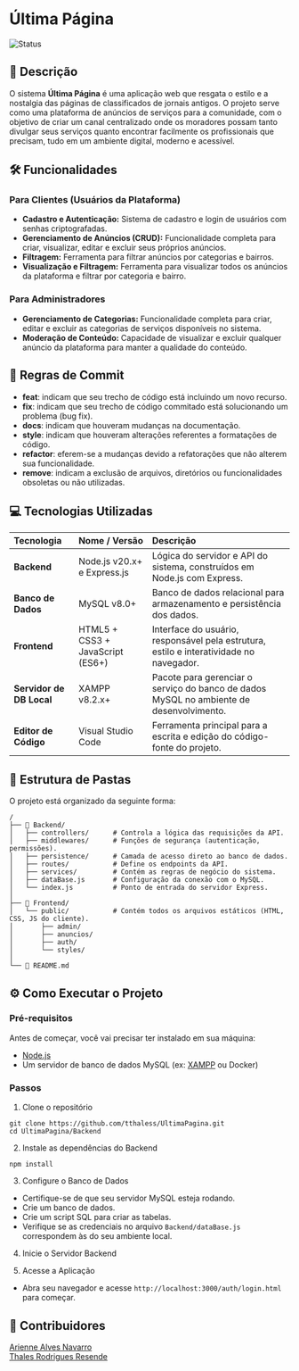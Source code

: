 # Última Página

![Status](https://img.shields.io/badge/status-em%20desenvolvimento-yellow)


## 📌 Descrição

O sistema **Última Página** é uma aplicação web que resgata o estilo e a nostalgia das páginas de classificados de jornais antigos. O projeto serve como uma plataforma de anúncios de serviços para a comunidade, com o objetivo de criar um canal centralizado onde os moradores possam tanto divulgar seus serviços quanto encontrar facilmente os profissionais que precisam, tudo em um ambiente digital, moderno e acessível.


## 🛠️ Funcionalidades

### Para Clientes (Usuários da Plataforma)
- **Cadastro e Autenticação:** Sistema de cadastro e login de usuários com senhas criptografadas.
- **Gerenciamento de Anúncios (CRUD):** Funcionalidade completa para criar, visualizar, editar e excluir seus próprios anúncios.
- **Filtragem:** Ferramenta para filtrar anúncios por categorias e bairros.
- **Visualização e Filtragem:** Ferramenta para visualizar todos os anúncios da plataforma e filtrar por categoria e bairro.

### Para Administradores
- **Gerenciamento de Categorias:** Funcionalidade completa para criar, editar e excluir as categorias de serviços disponíveis no sistema.
- **Moderação de Conteúdo:** Capacidade de visualizar e excluir qualquer anúncio da plataforma para manter a qualidade do conteúdo.

## 📖 Regras de Commit

- **feat**: indicam que seu trecho de código está incluindo um novo recurso.
- **fix**: indicam que seu trecho de código commitado está solucionando um problema (bug fix).
- **docs**: indicam que houveram mudanças na documentação.
- **style**: indicam que houveram alterações referentes a formatações de código.
- **refactor**: eferem-se a mudanças devido a refatorações que não alterem sua funcionalidade.
- **remove**: indicam a exclusão de arquivos, diretórios ou funcionalidades obsoletas ou não utilizadas.


## 💻 Tecnologias Utilizadas

| Tecnologia | Nome / Versão | Descrição |
| :--- | :--- | :--- |
| **Backend** | Node.js v20.x+ e Express.js | Lógica do servidor e API do sistema, construídos em Node.js com Express. |
| **Banco de Dados** | MySQL v8.0+ | Banco de dados relacional para armazenamento e persistência dos dados. |
| **Frontend** | HTML5 + CSS3 + JavaScript (ES6+) | Interface do usuário, responsável pela estrutura, estilo e interatividade no navegador. |
| **Servidor de DB Local** | XAMPP v8.2.x+ | Pacote para gerenciar o serviço do banco de dados MySQL no ambiente de desenvolvimento. |
| **Editor de Código** | Visual Studio Code | Ferramenta principal para a escrita e edição do código-fonte do projeto. |


## 📂 Estrutura de Pastas

O projeto está organizado da seguinte forma:

```
/
├── 📂 Backend/
│   ├── controllers/      # Controla a lógica das requisições da API.
│   ├── middlewares/      # Funções de segurança (autenticação, permissões).
│   ├── persistence/      # Camada de acesso direto ao banco de dados.
│   ├── routes/           # Define os endpoints da API.
│   ├── services/         # Contém as regras de negócio do sistema.
│   ├── dataBase.js       # Configuração da conexão com o MySQL.
│   └── index.js          # Ponto de entrada do servidor Express.
│
├── 📂 Frontend/
│   └── public/           # Contém todos os arquivos estáticos (HTML, CSS, JS do cliente).
│       ├── admin/
│       ├── anuncios/
│       ├── auth/
│       └── styles/
│
└── 📄 README.md         
```


## ⚙️ Como Executar o Projeto

### Pré-requisitos
Antes de começar, você vai precisar ter instalado em sua máquina:
- [Node.js](https://nodejs.org/)
- Um servidor de banco de dados MySQL (ex: [XAMPP](https://www.apachefriends.org/pt_br/index.html) ou Docker)

### Passos
1. Clone o repositório
```
git clone https://github.com/tthaless/UltimaPagina.git
cd UltimaPagina/Backend
```

2. Instale as dependências do Backend
```
npm install
```

3. Configure o Banco de Dados
- Certifique-se de que seu servidor MySQL esteja rodando.
- Crie um banco de dados.
- Crie um script SQL para criar as tabelas.
- Verifique se as credenciais no arquivo ```Backend/dataBase.js``` correspondem às do seu ambiente local.

4. Inicie o Servidor Backend

5. Acesse a Aplicação
- Abra seu navegador e acesse ```http://localhost:3000/auth/login.html``` para começar.

## 👥 Contribuidores

[Arienne Alves Navarro](https://github.com/ariennenavarro)  
[Thales Rodrigues Resende](https://github.com/tthaless)
